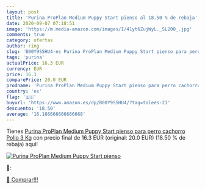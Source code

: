 ```yaml
---
layout: post
title: 'Purina ProPlan Medium Puppy Start pienso al 18.50 % de rebaja'
date: 2020-09-07 07:18:51
image: 'https://m.media-amazon.com/images/I/41yt6ZujWyL._SL200_.jpg'
comments: true
category: ofertas
author: ring
slug: 'B00Y9SSHU4-es Purina ProPlan Medium Puppy Start pienso para perro...'
tags: 'purina'
actualPrice: 16.3 EUR
currency: EUR
price: 16.3
comparePrice: 20.0 EUR
prodname: 'Purina ProPlan Medium Puppy Start pienso para perro cachorro Pollo 3 Kg'
country: 'es'
flag: '🇪🇸'
buyurl: 'https://www.amazon.es/dp/B00Y9SSHU4/?tag=tolees-21'
descuento: '18.50'
average: '16.166666666666668'
---
```


Tienes [Purina ProPlan Medium Puppy Start pienso para perro cachorro Pollo 3 Kg](https://www.amazon.es/dp/B00Y9SSHU4/?tag=tolees-21) con precio final de  16.3 EUR (original: 20.0 EUR) (18.50 %  de rebaja) aqui!

[![Purina ProPlan Medium Puppy Start pienso](https://m.media-amazon.com/images/I/41yt6ZujWyL._SL200_.jpg)](https://www.amazon.es/dp/B00Y9SSHU4/?tag=tolees-21)

🔎:


[🛒 Comprar!!!](https://www.amazon.es/dp/B00Y9SSHU4/?tag=tolees-21)
